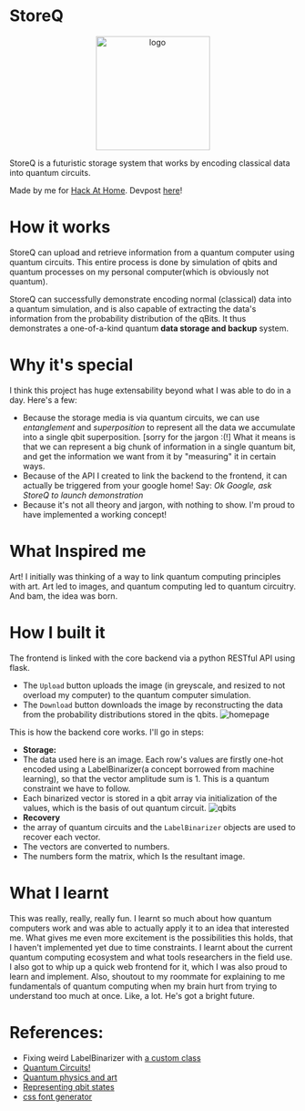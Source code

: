 # StoreQ
<p align="center">
    <img src="https://user-images.githubusercontent.com/17317792/80913639-b2962e00-8d78-11ea-80c9-7ab2a0959d28.png" alt="logo" width="200">
</p>
StoreQ is a futuristic storage system that works by encoding classical data into quantum circuits.

Made by me for [Hack At Home](https://hack-at-home.devpost.com/). Devpost [here](https://devpost.com/software/storeq)!

# How it works
StoreQ can upload and retrieve information from a quantum computer using quantum circuits. This entire process is done by simulation of qbits and quantum processes on my personal computer(which is obviously not quantum). 

StoreQ can successfully demonstrate encoding normal (classical) data into a quantum simulation, and is also capable of extracting the data's information from the probability distribution of the qBits. It thus demonstrates a one-of-a-kind quantum **data storage and backup** system.

# Why it's special
I think this project has huge extensability beyond what I was able to do in a day. Here's a few:
* Because the storage media is via quantum circuits, we can use *entanglement* and *superposition* to represent all the data we accumulate into a single qbit superposition. [sorry for the jargon :(!] What it means is that we can represent a big chunk of information in a single quantum bit, and get the information we want from it by "measuring" it in certain ways.
* Because of the API I created to link the backend to the frontend, it can actually be triggered from your google home! Say: *Ok Google, ask StoreQ to launch demonstration*
* Because it's not all theory and jargon, with nothing to show. I'm proud to have implemented a working concept!


# What Inspired me
Art! I initially was thinking of a way to link quantum computing principles with art. Art led to images, and quantum computing led to quantum circuitry. And bam, the idea was born. 

# How I built it
The frontend is linked with the core backend via a python RESTful API using flask.
* The `Upload` button uploads the image (in greyscale, and resized to not overload my computer) to the quantum computer simulation.
* The `Download` button downloads the image by reconstructing the data from the probability distributions stored in the qbits.
![homepage](https://user-images.githubusercontent.com/17317792/80913338-79f55500-8d76-11ea-9208-25a3d7605f7c.png)

 This is how the backend core works. I'll go in steps:
* **Storage:**
* The data used here is an image. Each row's values are firstly one-hot encoded using a LabelBinarizer(a concept borrowed from machine learning), so that the vector amplitude sum is 1. This is a quantum constraint we have to follow.
* Each binarized vector is stored in a qbit array via initialization of the values, which is the basis of out quantum circuit.
![qbits](https://user-images.githubusercontent.com/17317792/80913326-68ac4880-8d76-11ea-8450-d10e35846671.png)
* **Recovery**
* the array of quantum circuits and the `LabelBinarizer` objects are used to recover each vector.
* The vectors are converted to numbers. 
* The numbers  form the matrix, which Is the resultant image.




# What I learnt
This was really, really, really fun. I learnt so much about how quantum computers work and was able to actually apply it to an idea that interested me. What gives me even more excitement is the possibilities this holds, that I haven't implemented yet due to time constraints.
I learnt about the current quantum computing ecosystem and what tools researchers in the field use. I also got to whip up a quick web frontend for it, which I was also proud to learn and implement.
Also, shoutout to my roommate for explaining to me fundamentals of quantum computing when my brain hurt from trying to understand too much at once. Like, a lot. He's got a bright future.



# References:
* Fixing weird LabelBinarizer with [a custom class](https://stackoverflow.com/questions/31947140/sklearn-labelbinarizer-returns-vector-when-there-are-2-classes)
* [Quantum Circuits!](https://towardsdatascience.com/building-your-own-quantum-circuits-in-python-e9031b548fa7)
* [Quantum physics and art](https://artdesign.unsw.edu.au/whats-on/news/quantum-physicists-take-art-class-rethink-their-view-reality)
* [Representing qbit states](https://qiskit.org/textbook/ch-states/representing-qubit-states.html)
* [css font generator](https://html-css-js.com/css/generator/font/)
